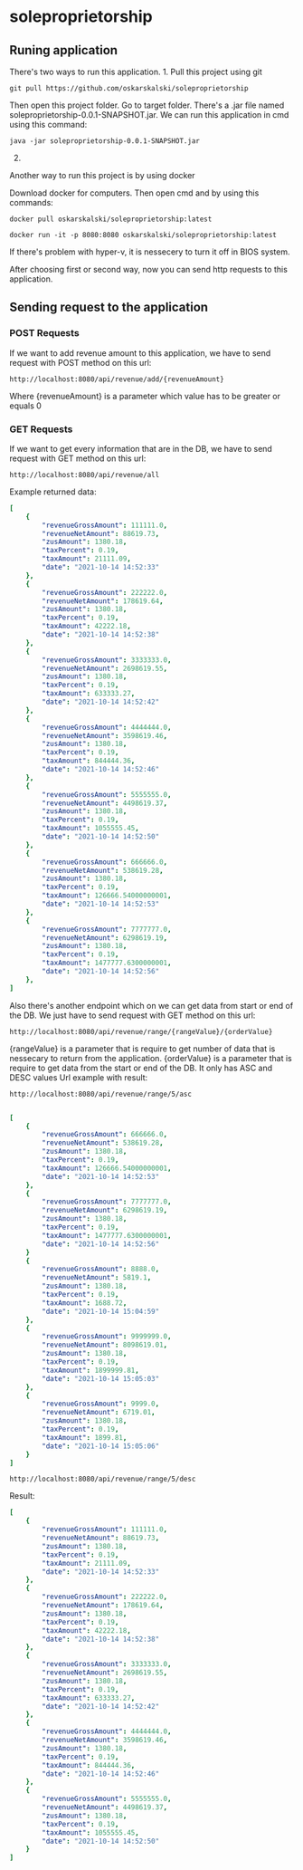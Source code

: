 # soleproprietorship

## Runing application
There's two ways to run this application. 
1. 
Pull this project using git

```git pull https://github.com/oskarskalski/soleproprietorship```

Then open this project folder. Go to target folder. There's a .jar file named soleproprietorship-0.0.1-SNAPSHOT.jar. We can run this application in cmd using this command:

```java -jar soleproprietorship-0.0.1-SNAPSHOT.jar ```

2.
Another way to run this project is by using docker

Download docker for computers. Then open cmd and by using this commands:

``` docker pull oskarskalski/soleproprietorship:latest ```

``` docker run -it -p 8080:8080 oskarskalski/soleproprietorship:latest ```

If there's problem with hyper-v, it is nessecery to turn it off in BIOS system. 

After choosing first or second way, now you can send http requests to this application.

## Sending request to the application

### POST Requests

If we want to add revenue amount to this application, we have to send request with POST method on this url:

``` http://localhost:8080/api/revenue/add/{revenueAmount} ```

Where {revenueAmount} is a parameter which value has to be greater or equals 0

### GET Requests

If we want to get every information that are in the DB, we have to send request with GET method on this url:

``` http://localhost:8080/api/revenue/all ```

Example returned data:

```yml
[
    {
        "revenueGrossAmount": 111111.0,
        "revenueNetAmount": 88619.73,
        "zusAmount": 1380.18,
        "taxPercent": 0.19,
        "taxAmount": 21111.09,
        "date": "2021-10-14 14:52:33"
    },
    {
        "revenueGrossAmount": 222222.0,
        "revenueNetAmount": 178619.64,
        "zusAmount": 1380.18,
        "taxPercent": 0.19,
        "taxAmount": 42222.18,
        "date": "2021-10-14 14:52:38"
    },
    {
        "revenueGrossAmount": 3333333.0,
        "revenueNetAmount": 2698619.55,
        "zusAmount": 1380.18,
        "taxPercent": 0.19,
        "taxAmount": 633333.27,
        "date": "2021-10-14 14:52:42"
    },
    {
        "revenueGrossAmount": 4444444.0,
        "revenueNetAmount": 3598619.46,
        "zusAmount": 1380.18,
        "taxPercent": 0.19,
        "taxAmount": 844444.36,
        "date": "2021-10-14 14:52:46"
    },
    {
        "revenueGrossAmount": 5555555.0,
        "revenueNetAmount": 4498619.37,
        "zusAmount": 1380.18,
        "taxPercent": 0.19,
        "taxAmount": 1055555.45,
        "date": "2021-10-14 14:52:50"
    },
    {
        "revenueGrossAmount": 666666.0,
        "revenueNetAmount": 538619.28,
        "zusAmount": 1380.18,
        "taxPercent": 0.19,
        "taxAmount": 126666.54000000001,
        "date": "2021-10-14 14:52:53"
    },
    {
        "revenueGrossAmount": 7777777.0,
        "revenueNetAmount": 6298619.19,
        "zusAmount": 1380.18,
        "taxPercent": 0.19,
        "taxAmount": 1477777.6300000001,
        "date": "2021-10-14 14:52:56"
    },
]

```

Also there's another endpoint which on we can get data from start or end of the DB. We just have to send request with GET method on this url:

``` http://localhost:8080/api/revenue/range/{rangeValue}/{orderValue} ```

{rangeValue} is a parameter that is require to get number of data that is nessecary to return from the application. 
{orderValue} is a parameter that is require to get data from the start or end of the DB. It only has ASC and DESC values
Url example with result:

``` http://localhost:8080/api/revenue/range/5/asc ```

```yml

[
    {
        "revenueGrossAmount": 666666.0,
        "revenueNetAmount": 538619.28,
        "zusAmount": 1380.18,
        "taxPercent": 0.19,
        "taxAmount": 126666.54000000001,
        "date": "2021-10-14 14:52:53"
    },
    {
        "revenueGrossAmount": 7777777.0,
        "revenueNetAmount": 6298619.19,
        "zusAmount": 1380.18,
        "taxPercent": 0.19,
        "taxAmount": 1477777.6300000001,
        "date": "2021-10-14 14:52:56"
    }
    {
        "revenueGrossAmount": 8888.0,
        "revenueNetAmount": 5819.1,
        "zusAmount": 1380.18,
        "taxPercent": 0.19,
        "taxAmount": 1688.72,
        "date": "2021-10-14 15:04:59"
    },
    {
        "revenueGrossAmount": 9999999.0,
        "revenueNetAmount": 8098619.01,
        "zusAmount": 1380.18,
        "taxPercent": 0.19,
        "taxAmount": 1899999.81,
        "date": "2021-10-14 15:05:03"
    },
    {
        "revenueGrossAmount": 9999.0,
        "revenueNetAmount": 6719.01,
        "zusAmount": 1380.18,
        "taxPercent": 0.19,
        "taxAmount": 1899.81,
        "date": "2021-10-14 15:05:06"
    }
]

```

``` http://localhost:8080/api/revenue/range/5/desc ```

Result:

```yml
[
    {
        "revenueGrossAmount": 111111.0,
        "revenueNetAmount": 88619.73,
        "zusAmount": 1380.18,
        "taxPercent": 0.19,
        "taxAmount": 21111.09,
        "date": "2021-10-14 14:52:33"
    },
    {
        "revenueGrossAmount": 222222.0,
        "revenueNetAmount": 178619.64,
        "zusAmount": 1380.18,
        "taxPercent": 0.19,
        "taxAmount": 42222.18,
        "date": "2021-10-14 14:52:38"
    },
    {
        "revenueGrossAmount": 3333333.0,
        "revenueNetAmount": 2698619.55,
        "zusAmount": 1380.18,
        "taxPercent": 0.19,
        "taxAmount": 633333.27,
        "date": "2021-10-14 14:52:42"
    },
    {
        "revenueGrossAmount": 4444444.0,
        "revenueNetAmount": 3598619.46,
        "zusAmount": 1380.18,
        "taxPercent": 0.19,
        "taxAmount": 844444.36,
        "date": "2021-10-14 14:52:46"
    },
    {
        "revenueGrossAmount": 5555555.0,
        "revenueNetAmount": 4498619.37,
        "zusAmount": 1380.18,
        "taxPercent": 0.19,
        "taxAmount": 1055555.45,
        "date": "2021-10-14 14:52:50"
    }
]

```
